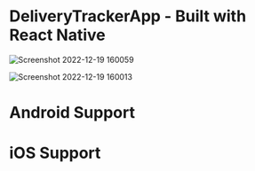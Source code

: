 # DeliveryTrackerApp - Built with React Native
![Screenshot 2022-12-19 160059](https://user-images.githubusercontent.com/8495748/208467936-fd9c0103-3d6c-4331-a2f1-ca1734cbf7df.png)

![Screenshot 2022-12-19 160013](https://user-images.githubusercontent.com/8495748/208467940-c481adc8-685a-420e-814f-42b150b3a0c6.png)

# Android Support
# iOS Support

